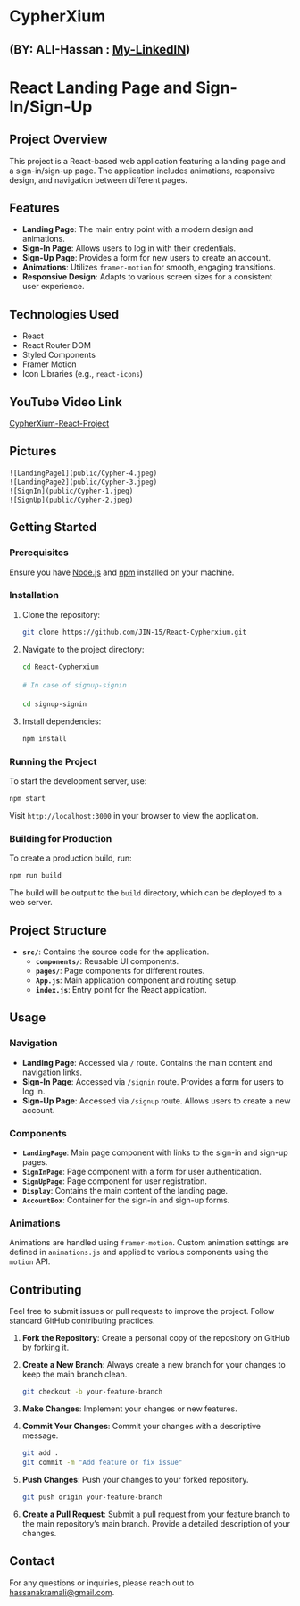 # CypherXium

## (BY: ALI-Hassan : [My-LinkedIN](https://www.linkedin.com/in/ali-hassan-08b306226))

# React Landing Page and Sign-In/Sign-Up

## Project Overview

This project is a React-based web application featuring a landing page and a sign-in/sign-up page. The application includes animations, responsive design, and navigation between different pages.

## Features

- **Landing Page**: The main entry point with a modern design and animations.
- **Sign-In Page**: Allows users to log in with their credentials.
- **Sign-Up Page**: Provides a form for new users to create an account.
- **Animations**: Utilizes `framer-motion` for smooth, engaging transitions.
- **Responsive Design**: Adapts to various screen sizes for a consistent user experience.

## Technologies Used

- React
- React Router DOM
- Styled Components
- Framer Motion
- Icon Libraries (e.g., `react-icons`)

## YouTube Video Link

[CypherXium-React-Project](https://youtu.be/-PhSF6iO-4g)

## Pictures

    ![LandingPage1](public/Cypher-4.jpeg)
    ![LandingPage2](public/Cypher-3.jpeg)
    ![SignIn](public/Cypher-1.jpeg)
    ![SignUp](public/Cypher-2.jpeg)

## Getting Started

### Prerequisites

Ensure you have [Node.js](https://nodejs.org/) and [npm](https://www.npmjs.com/) installed on your machine.

### Installation

1. Clone the repository:

   ```bash
   git clone https://github.com/JIN-15/React-Cypherxium.git
   ```

2. Navigate to the project directory:

   ```bash
   cd React-Cypherxium

   # In case of signup-signin

   cd signup-signin
   ```

3. Install dependencies:

   ```bash
   npm install
   ```

### Running the Project

To start the development server, use:

```bash
npm start
```

Visit `http://localhost:3000` in your browser to view the application.

### Building for Production

To create a production build, run:

```bash
npm run build
```

The build will be output to the `build` directory, which can be deployed to a web server.

## Project Structure

- **`src/`**: Contains the source code for the application.
  - **`components/`**: Reusable UI components.
  - **`pages/`**: Page components for different routes.
  - **`App.js`**: Main application component and routing setup.
  - **`index.js`**: Entry point for the React application.

## Usage

### Navigation

- **Landing Page**: Accessed via `/` route. Contains the main content and navigation links.
- **Sign-In Page**: Accessed via `/signin` route. Provides a form for users to log in.
- **Sign-Up Page**: Accessed via `/signup` route. Allows users to create a new account.

### Components

- **`LandingPage`**: Main page component with links to the sign-in and sign-up pages.
- **`SignInPage`**: Page component with a form for user authentication.
- **`SignUpPage`**: Page component for user registration.
- **`Display`**: Contains the main content of the landing page.
- **`AccountBox`**: Container for the sign-in and sign-up forms.

### Animations

Animations are handled using `framer-motion`. Custom animation settings are defined in `animations.js` and applied to various components using the `motion` API.

## Contributing

Feel free to submit issues or pull requests to improve the project. Follow standard GitHub contributing practices.

1. **Fork the Repository**: Create a personal copy of the repository on GitHub by forking it.

2. **Create a New Branch**: Always create a new branch for your changes to keep the main branch clean.

   ```bash
   git checkout -b your-feature-branch
   ```

3. **Make Changes**: Implement your changes or new features.

4. **Commit Your Changes**: Commit your changes with a descriptive message.

   ```bash
   git add .
   git commit -m "Add feature or fix issue"
   ```

5. **Push Changes**: Push your changes to your forked repository.

   ```bash
   git push origin your-feature-branch
   ```

6. **Create a Pull Request**: Submit a pull request from your feature branch to the main repository’s main branch. Provide a detailed description of your changes.


## Contact

For any questions or inquiries, please reach out to [hassanakramali@gmail.com](mailto:hassanakramali@gmail.com).
